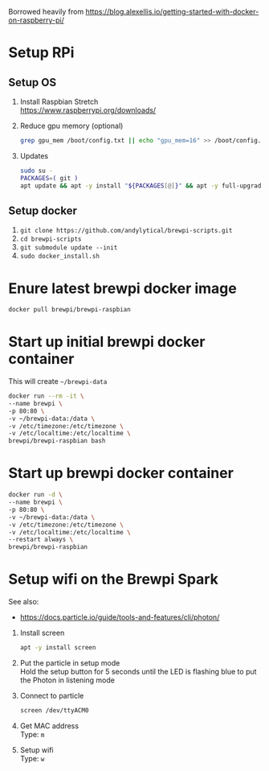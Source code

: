 Borrowed heavily from
https://blog.alexellis.io/getting-started-with-docker-on-raspberry-pi/

# Setup RPi
## Setup OS
1. Install Raspbian Stretch \
   https://www.raspberrypi.org/downloads/

1. Reduce gpu memory (optional)
   ```bash
   grep gpu_mem /boot/config.txt || echo "gpu_mem=16" >> /boot/config.txt
   ```

1. Updates
   ```bash
   sudo su -
   PACKAGES=( git )
   apt update && apt -y install "${PACKAGES[@]}" && apt -y full-upgrade && reboot
   ```

## Setup docker
1. `git clone https://github.com/andylytical/brewpi-scripts.git`
1. `cd brewpi-scripts`
1. `git submodule update --init`
1. `sudo docker_install.sh`


# Enure latest brewpi docker image
   ```bash
   docker pull brewpi/brewpi-raspbian
   ```

# Start up initial brewpi docker container
This will create `~/brewpi-data`
```bash
docker run --rm -it \
--name brewpi \
-p 80:80 \
-v ~/brewpi-data:/data \
-v /etc/timezone:/etc/timezone \
-v /etc/localtime:/etc/localtime \
brewpi/brewpi-raspbian bash
```

# Start up brewpi docker container
```bash
docker run -d \
--name brewpi \
-p 80:80 \
-v ~/brewpi-data:/data \
-v /etc/timezone:/etc/timezone \
-v /etc/localtime:/etc/localtime \
--restart always \
brewpi/brewpi-raspbian
```



# Setup wifi on the Brewpi Spark
See also:
* https://docs.particle.io/guide/tools-and-features/cli/photon/

1. Install screen
   ```bash
   apt -y install screen
   ```

1. Put the particle in setup mode \
   Hold the setup button for 5 seconds until the LED is flashing blue to put the Photon in listening mode

1. Connect to particle
   ```bash
   screen /dev/ttyACM0
   ```

1. Get MAC address \
   Type: `m`

1. Setup wifi \
   Type: `w`
